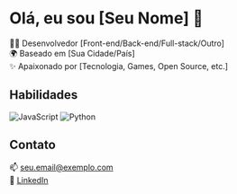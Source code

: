 # Olá, eu sou [Seu Nome] 👋

👨‍💻 Desenvolvedor [Front-end/Back-end/Full-stack/Outro]  
🌍 Baseado em [Sua Cidade/País]  
✨ Apaixonado por [Tecnologia, Games, Open Source, etc.]  

## Habilidades  
![JavaScript](https://img.shields.io/badge/-JavaScript-F7DF1E?logo=javascript&logoColor=black)
![Python](https://img.shields.io/badge/-Python-3776AB?logo=python&logoColor=white)
<!-- Adicione outras tecnologias -->

## Contato  
📫 [seu.email@exemplo.com](mailto:seu.email@exemplo.com)  
🔗 [LinkedIn](https://linkedin.com/in/seuuser)  
